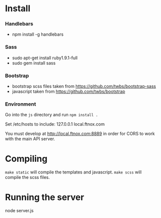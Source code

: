 # Install

### Handlebars

* npm install -g handlebars

### Sass

* sudo apt-get install ruby1.9.1-full
* sudo gem install sass

### Bootstrap

* bootstrap scss files taken from https://github.com/twbs/bootstrap-sass
* javascript taken from https://github.com/twbs/bootstrap

### Environment

Go into the `js` directory and run `npm install .`

Set /etc/hosts to include:
    127.0.0.1 local.ftnox.com

You must develop at http://local.ftnox.com:8889 in order for CORS to work with the main API server.

# Compiling

`make static` will compile the templates and javascript.
`make scss` will compile the scss files.

# Running the server

node server.js
